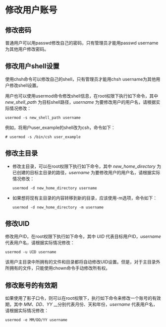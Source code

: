 # 修改用户账号<a name="ZH-CN_TOPIC_0182317323"></a>

## 修改密码<a name="zh-cn_topic_0151921036_sd4ca20effd4a43568429e865b27eaa8e"></a>

普通用户可以用passwd修改自己的密码，只有管理员才能用passwd username为其他用户修改密码。

## 修改用户shell设置<a name="zh-cn_topic_0151921036_sacc71044bcfa400aa4c28aaff0dc9721"></a>

使用chsh命令可以修改自己的shell，只有管理员才能用chsh username为其他用户修改shell设置。

用户也可以使用usermod命令修改shell信息，在root权限下执行如下命令，其中 _new\_shell\_path_ 为目标shell路径，_username_ 为要修改用户的用户名，请根据实际情况修改：

```
usermod -s new_shell_path username
```

例如，将用户user\_example的shell改为csh，命令如下：

```
# usermod -s /bin/csh user_example
```

## 修改主目录<a name="zh-cn_topic_0151921036_se0afe3a359274e7e9cff9f1574aca343"></a>

-   修改主目录，可以在root权限下执行如下命令，其中 _new\_home\_directory_  为已创建的目标主目录的路径，_username_ 为要修改用户的用户名，请根据实际情况修改：

    ```
    usermod -d new_home_directory username
    ```

-   如果想将现有主目录的内容转移到新的目录，应该使用-m选项，命令如下：

    ```
    usermod -d new_home_directory -m username
    ```


## 修改UID<a name="zh-cn_topic_0151921036_sddb73179ed6f4f9f9677e2b0957820b3"></a>

修改用户ID，在root权限下执行如下命令，其中 _UID_ 代表目标用户ID，_username_  代表用户名，请根据实际情况修改：

```
usermod -u UID username
```

该用户主目录中所拥有的文件和目录都将自动修改UID设置。但是，对于主目录外所拥有的文件，只能使用chown命令手动修改所有权。

## 修改账号的有效期<a name="zh-cn_topic_0151921036_sbdcb59dafe5b4c2799f5c7e5ba81601d"></a>

如果使用了影子口令，则可以在root权限下，执行如下命令来修改一个账号的有效期，其中 _MM_、_DD_、_YY_ __分别代表月份、天和年份，_username_  代表用户名，请根据实际情况修改：

```
usermod -e MM/DD/YY username
```


